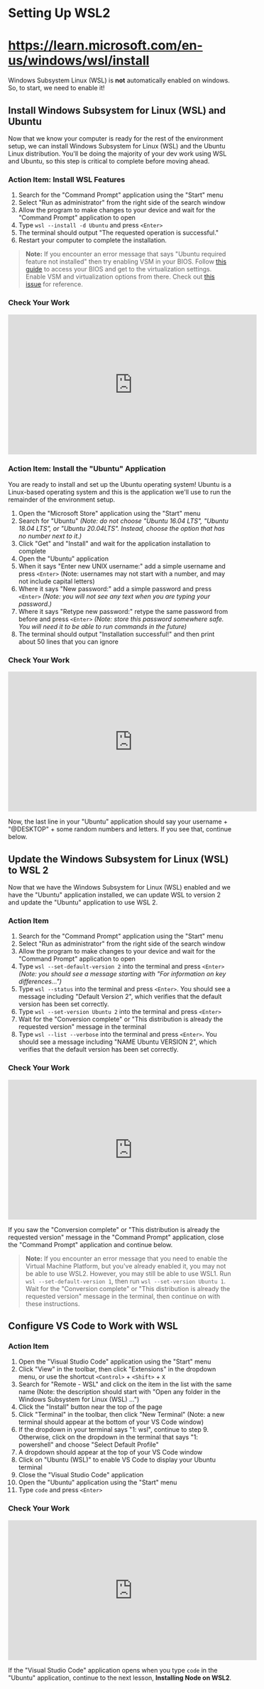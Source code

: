 # Setting Up WSL2

# https://learn.microsoft.com/en-us/windows/wsl/install

Windows Subsystem Linux (WSL) is **not** automatically enabled on windows. So,
to start, we need to enable it!

## Install Windows Subsystem for Linux (WSL) and Ubuntu

Now that we know your computer is ready for the rest of the environment setup,
we can install Windows Subsystem for Linux (WSL) and the Ubuntu Linux
distribution. You'll be doing the majority of your dev work using WSL and
Ubuntu, so this step is critical to complete before moving ahead.

### Action Item: Install WSL Features

1. Search for the "Command Prompt" application using the "Start" menu
2. Select "Run as administrator" from the right side of the search window
3. Allow the program to make changes to your device and wait for the "Command
   Prompt" application to open
4. Type `wsl --install -d Ubuntu` and press `<Enter>`
5. The terminal should output "The requested operation is successful."
6. Restart your computer to complete the installation.

> **Note:** If you encounter an error message that says "Ubuntu required feature
> not installed" then try enabling VSM in your BIOS. Follow
> [this guide](https://bce.berkeley.edu/enabling-virtualization-in-your-pc-bios.html) 
> to access your BIOS and get to the virtualization settings. Enable VSM and
> virtualization options from there. Check out
> [this issue](https://github.com/microsoft/>WSL/issues/5689) for reference.

### Check Your Work

<iframe width="560" height="315" src="https://www.youtube.com/embed/w01AU7pl24w" frameborder="0" allow="accelerometer; autoplay; clipboard-write; encrypted-media; gyroscope; picture-in-picture" allowfullscreen></iframe>

### Action Item: Install the "Ubuntu" Application

You are ready to install and set up the Ubuntu operating system! Ubuntu is a
Linux-based operating system and this is the application we'll use to run the
remainder of the environment setup.

1. Open the "Microsoft Store" application using the "Start" menu
2. Search for "Ubuntu" _(Note: do not choose "Ubuntu 16.04 LTS", "Ubuntu 18.04
   LTS", or "Ubuntu 20.04LTS". Instead, choose the option that has no number
   next to it.)_
3. Click "Get" and "Install" and wait for the application installation to complete
4. Open the "Ubuntu" application
5. When it says "Enter new UNIX username:" add a simple username and press
   `<Enter>` (Note: usernames may not start with a number, and may not include
   capital letters)
6. Where it says "New password:" add a simple password and press `<Enter>` _(Note:
   you will not see any text when you are typing your password.)_
7. Where it says "Retype new password:" retype the same password from before and
   press `<Enter>` _(Note: store this password somewhere safe. You will need it to
   be able to run commands in the future)_
8. The terminal should output "Installation successful!" and then print about 50
   lines that you can ignore

### Check Your Work

<iframe width="560" height="315" src="https://www.youtube.com/embed/cmLjpYx1Ys8" frameborder="0" allow="accelerometer; autoplay; clipboard-write; encrypted-media; gyroscope; picture-in-picture" allowfullscreen></iframe>

Now, the last line in your "Ubuntu" application should say your username +
"@DESKTOP" + some random numbers and letters. If you see that, continue below.

## Update the Windows Subsystem for Linux (WSL) to WSL 2

Now that we have the Windows Subsystem for Linux (WSL) enabled and we have the
"Ubuntu" application installed, we can update WSL to version 2 and update the
"Ubuntu" application to use WSL 2.

### Action Item

1. Search for the "Command Prompt" application using the "Start" menu
2. Select "Run as administrator" from the right side of the search window
3. Allow the program to make changes to your device and wait for the "Command
   Prompt" application to open
4. Type `wsl --set-default-version 2` into the terminal and press `<Enter>`
   _(Note: you should see a message starting with "For information on key
   differences…")_
5. Type `wsl --status` into the terminal and press `<Enter>`. You should see a
   message including "Default Version 2", which verifies that the default
   version has been set correctly.
6. Type `wsl --set-version Ubuntu 2` into the terminal and press `<Enter>`
7. Wait for the "Conversion complete" or "This distribution is already the
   requested version" message in the terminal
8. Type `wsl --list --verbose` into the terminal and press `<Enter>`. You should
   see a message including "NAME Ubuntu VERSION 2", which verifies that the
   default version has been set correctly.

### Check Your Work

<iframe width="560" height="315" src="https://www.youtube.com/embed/Thy8DJEb7Pk" frameborder="0" allow="accelerometer; autoplay; clipboard-write; encrypted-media; gyroscope; picture-in-picture" allowfullscreen></iframe>

If you saw the "Conversion complete" or "This distribution is already the
requested version" message in the "Command Prompt" application, close the
"Command Prompt" application and continue below.

> **Note:** If you encounter an error message that you need to enable the
> Virtual Machine Platform, but you've already enabled it, you may not be able
> to use WSL2. However, you may still be able to use WSL1. Run
> `wsl --set-default-version 1`, then run `wsl --set-version Ubuntu 1`. Wait for
> the "Conversion complete" or "This distribution is already the requested
> version" message in the terminal, then continue on with these instructions.

## Configure VS Code to Work with WSL

### Action Item

1. Open the "Visual Studio Code" application using the "Start" menu
2. Click "View" in the toolbar, then click "Extensions" in the dropdown menu, or
   use the shortcut `<Control>` + `<Shift>` + `X`
3. Search for "Remote - WSL" and click on the item in the list with the same
   name (Note: the description should start with "Open any folder in the Windows
   Subsystem for Linux (WSL) …")
4. Click the "Install" button near the top of the page
5. Click "Terminal" in the toolbar, then click "New Terminal" (Note: a new
   terminal should appear at the bottom of your VS Code window)
6. If the dropdown in your terminal says "1: wsl", continue to step 9.
   Otherwise, click on the dropdown in the terminal that says "1: powershell"
   and choose "Select Default Profile"
7. A dropdown should appear at the top of your VS Code window
8. Click on "Ubuntu (WSL)" to enable VS Code to display your Ubuntu terminal
9. Close the "Visual Studio Code" application
10. Open the "Ubuntu" application using the "Start" menu
11. Type `code` and press `<Enter>`

### Check Your Work

<iframe width="560" height="315" src="https://www.youtube.com/embed/UasRLsxCFRQ" frameborder="0" allow="accelerometer; autoplay; clipboard-write; encrypted-media; gyroscope; picture-in-picture" allowfullscreen></iframe>

If the "Visual Studio Code" application opens when you type `code` in the
"Ubuntu" application, continue to the next lesson, **Installing Node on WSL2**.

